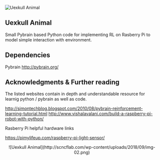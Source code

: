 ![Uexkull Animal](http://scncflab.com/wp-content/uploads/2018/09/img-01.png)

## Uexkull Animal

Small Pybrain based Python code for implementing RL on Rasberry Pi to model simple interaction with environment.


## Dependencies

Pybrain http://pybrain.org/


## Acknowledgments & Further reading

The listed websites contain in depth and understandable resource for learnig python / pybrain as well as code.

http://simontechblog.blogspot.com/2010/08/pybrain-reinforcement-learning-tutorial.html
http://www.vishalavalani.com/build-a-raspberry-pi-robot-with-python/

Rasberry Pi helpful hardware links

https://pimylifeup.com/raspberry-pi-light-sensor/

<p align="center"> 
![Uexkull Animal](http://scncflab.com/wp-content/uploads/2018/09/img-02.png)
</p>
